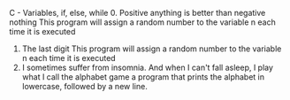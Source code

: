 C - Variables, if, else, while
0. Positive anything is better than negative nothing
This program will assign a random number to the variable n each time it is executed
1. The last digit
This program will assign a random number to the variable n each time it is executed
2. I sometimes suffer from insomnia. And when I can't fall asleep, I play what I call the alphabet game
a program that prints the alphabet in lowercase, followed by a new line. 
